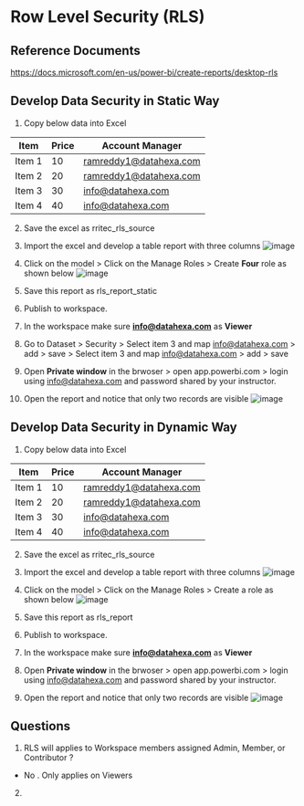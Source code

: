 
# Row Level Security (RLS)

## Reference Documents

https://docs.microsoft.com/en-us/power-bi/create-reports/desktop-rls

## Develop Data Security in Static Way

1. Copy below data into Excel

| Item      | Price | Account Manager     |
| ---        |    ----   |          --- |
| Item 1      | 10       | ramreddy1@datahexa.com   |
| Item 2   | 20        | ramreddy1@datahexa.com      |
| Item 3   | 30        | info@datahexa.com      |
| Item 4   | 40        | info@datahexa.com      |

2. Save the excel as rritec_rls_source
3. Import the excel and develop a table report with three columns
![image](https://user-images.githubusercontent.com/20516321/114550670-15c65b00-9c80-11eb-8129-9e0bef38f3a4.png)

4. Click on the model > Click on the Manage Roles > Create **Four** role as shown below
![image](https://user-images.githubusercontent.com/20516321/114554400-4f996080-9c84-11eb-9830-322389658f0b.png)


5. Save this report as rls_report_static
6. Publish to workspace.
7. In the workspace make sure **info@datahexa.com** as **Viewer**
8. Go to Dataset > Security > Select item 3 and map info@datahexa.com > add > save > Select item 3 and map info@datahexa.com > add > save
9. Open **Private window** in the brwoser > open app.powerbi.com > login using info@datahexa.com and password shared by your instructor.
10. Open the report and notice that only two records are visible
![image](https://user-images.githubusercontent.com/20516321/114551387-f24fe000-9c80-11eb-8dcd-0bfd582b64a4.png)

## Develop Data Security in Dynamic Way

1. Copy below data into Excel

| Item      | Price | Account Manager     |
| ---        |    ----   |          --- |
| Item 1      | 10       | ramreddy1@datahexa.com   |
| Item 2   | 20        | ramreddy1@datahexa.com      |
| Item 3   | 30        | info@datahexa.com      |
| Item 4   | 40        | info@datahexa.com      |

2. Save the excel as rritec_rls_source
3. Import the excel and develop a table report with three columns
![image](https://user-images.githubusercontent.com/20516321/114550670-15c65b00-9c80-11eb-8129-9e0bef38f3a4.png)

4. Click on the model > Click on the Manage Roles > Create a role as shown below
![image](https://user-images.githubusercontent.com/20516321/114550922-5d4ce700-9c80-11eb-91eb-afe79589603c.png)

5. Save this report as rls_report
6. Publish to workspace.
7. In the workspace make sure **info@datahexa.com** as **Viewer**
8. Open **Private window** in the brwoser > open app.powerbi.com > login using info@datahexa.com and password shared by your instructor.
9. Open the report and notice that only two records are visible
![image](https://user-images.githubusercontent.com/20516321/114551387-f24fe000-9c80-11eb-8dcd-0bfd582b64a4.png)



## Questions
1. RLS will applies to Workspace members assigned Admin, Member, or Contributor ?
  - No . Only applies on Viewers
2. 
```python

```
